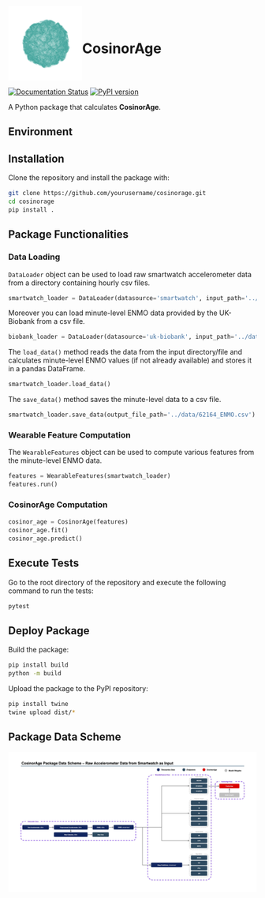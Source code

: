 <div style="display: flex; align-items: center;">
    <img src="docs/source/_static/logo.png" alt="Logo" width="150" height="150">
    <h1 style="margin-right: 10px;">CosinorAge</h1>
</div>

[![Documentation Status](https://readthedocs.org/projects/cosinorage/badge/?version=latest)](https://cosinorage.readthedocs.io/en/latest/?badge=latest)
[![PyPI version](https://img.shields.io/pypi/v/cosinorage.svg)](https://pypi.org/project/cosinorage/)

A Python package that calculates **CosinorAge**.

## Environment

## Installation

Clone the repository and install the package with:

```bash
git clone https://github.com/yourusername/cosinorage.git
cd cosinorage
pip install .
```

## Package Functionalities

### Data Loading

`DataLoader` object can be used to load raw smartwatch accelerometer data from a directory containing hourly csv
files.

```python
smartwatch_loader = DataLoader(datasource='smartwatch', input_path='../data/62164/', preprocess=True)
```

Moreover you can load minute-level ENMO data provided by the UK-Biobank from a csv file.

```python
biobank_loader = DataLoader(datasource='uk-biobank', input_path='../data/62164_ENMO.csv', preprocess=True)
```

The `load_data()` method reads the data from the input directory/file and calculates minute-level ENMO values (if not
already available) and stores it in a pandas DataFrame.

```python
smartwatch_loader.load_data()
```

The `save_data()` method saves the minute-level data to a csv file.

```python
smartwatch_loader.save_data(output_file_path='../data/62164_ENMO.csv')
```

### Wearable Feature Computation

The `WearableFeatures` object can be used to compute various features from the minute-level ENMO data.

```python
features = WearableFeatures(smartwatch_loader)
features.run()
```

### CosinorAge Computation

```python
cosinor_age = CosinorAge(features)
cosinor_age.fit()
cosinor_age.predict()
```

## Execute Tests

Go to the root directory of the repository and execute the following command to run the tests:

```bash
pytest
```

## Deploy Package

Build the package:
```bash
pip install build
python -m build
```

Upload the package to the PyPI repository:

```bash
pip install twine
twine upload dist/*
```


## Package Data Scheme 

![Package Data Scheme](figs/schema.jpg)
